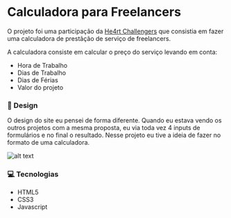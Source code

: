 # Calculadora para Freelancers

O projeto foi uma participação da [He4rt Challengers](https://github.com/he4rt/heartlabs-challenges) que consistia em fazer uma calculadora de prestãção de serviço de freelancers. <br/>

A calculadora consiste em calcular o preço do serviço levando em conta:

- Hora de Trabalho
- Dias de Trabalho
- Dias de Férias
- Valor do projeto



### :art: Design

O design do site eu pensei de forma diferente. Quando eu estava vendo os outros projetos com a mesma proposta, eu via toda vez 4 inputs de formulários e no final o resultado. Nesse projeto eu tive a ideia de fazer no formato de uma calculadora.


![alt text](https://i.imgur.com/S5xO3vQ.png)

### :computer: Tecnologias

- HTML5
- CSS3
- Javascript


